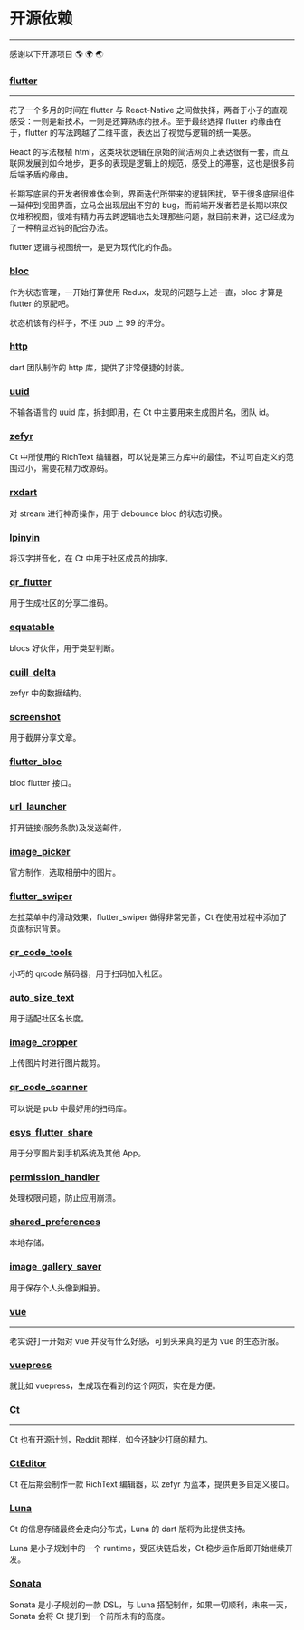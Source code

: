 # 开源依赖
---

感谢以下开源项目 🌎 🌍 🌏

### [flutter](https://github.com/flutter/flutter)
---

花了一个多月的时间在 flutter 与 React-Native 之间做抉择，两者于小子的直观感受：一则是新技术，一则是还算熟练的技术。至于最终选择 flutter 的缘由在于，flutter 的写法跨越了二维平面，表达出了视觉与逻辑的统一美感。

React 的写法根植 html，这类块状逻辑在原始的简洁网页上表达很有一套，而互联网发展到如今地步，更多的表现是逻辑上的规范，感受上的滞塞，这也是很多前后端矛盾的缘由。

长期写底层的开发者很难体会到，界面迭代所带来的逻辑困扰，至于很多底层组件一延伸到视图界面，立马会出现层出不穷的 bug，而前端开发者若是长期以来仅仅堆积视图，很难有精力再去跨逻辑地去处理那些问题，就目前来讲，这已经成为了一种稍显迟钝的配合办法。

flutter 逻辑与视图统一，是更为现代化的作品。

### [bloc][bloc]

作为状态管理，一开始打算使用 Redux，发现的问题与上述一直，bloc 才算是 flutter 的原配吧。

状态机该有的样子，不枉 pub 上 99 的评分。

### [http][http]

dart 团队制作的 http 库，提供了非常便捷的封装。

### [uuid][uuid]

不输各语言的 uuid 库，拆封即用，在 Ct 中主要用来生成图片名，团队 id。

### [zefyr][zefyr]

Ct 中所使用的 RichText 编辑器，可以说是第三方库中的最佳，不过可自定义的范围过小，需要花精力改源码。

### [rxdart][rxdart]

对 stream 进行神奇操作，用于 debounce bloc 的状态切换。

### [lpinyin][lpinyin]

将汉字拼音化，在 Ct 中用于社区成员的排序。

### [qr_flutter][qr_flutter]

用于生成社区的分享二维码。

### [equatable][equatable]

blocs 好伙伴，用于类型判断。

### [quill_delta][quill_delta]

zefyr 中的数据结构。

### [screenshot][screenshot]

用于截屏分享文章。

### [flutter_bloc][flutter_bloc]

bloc flutter 接口。

### [url_launcher][url_launcher]

打开链接(服务条款)及发送邮件。

### [image_picker][image_picker]

官方制作，选取相册中的图片。

### [flutter_swiper][flutter_swiper]

左拉菜单中的滑动效果，flutter_swiper 做得非常完善，Ct 在使用过程中添加了页面标识背景。

### [qr_code_tools][qr_code_tools]

小巧的 qrcode 解码器，用于扫码加入社区。

### [auto_size_text][auto_size_text]

用于适配社区名长度。

### [image_cropper][image_cropper]

上传图片时进行图片裁剪。

### [qr_code_scanner][qr_code_scanner]

可以说是 pub 中最好用的扫码库。

### [esys_flutter_share][esys_flutter_share]

用于分享图片到手机系统及其他 App。

### [permission_handler][permission_handler]

处理权限问题，防止应用崩溃。

### [shared_preferences][shared_preferences]

本地存储。

### [image_gallery_saver][image_gallery_saver]

用于保存个人头像到相册。

### [vue](https://github.com/vuejs/vue)
---

老实说打一开始对 vue 并没有什么好感，可到头来真的是为 vue 的生态折服。

### [vuepress][vuepress]

就比如 vuepress，生成现在看到的这个网页，实在是方便。

### [Ct](#Ct)
---

Ct 也有开源计划，Reddit 那样，如今还缺少打磨的精力。

### [CtEditor](https://github.com/cdr-today/zefyr)

Ct 在后期会制作一款 RichText 编辑器，以 zefyr 为蓝本，提供更多自定义接口。

### [Luna](https://github.com/odditypark/luna)

Ct 的信息存储最终会走向分布式，Luna 的 dart 版将为此提供支持。

Luna 是小子规划中的一个 runtime，受区块链启发，Ct 稳步运作后即开始继续开发。

### [Sonata](https://github.com/sonata-lang/sonata)

Sonata 是小子规划的一款 DSL，与 Luna 搭配制作，如果一切顺利，未来一天，Sonata 会将 Ct 提升到一个前所未有的高度。



[bloc]: https://github.com/boeledi/blocs
[http]: https://github.com/dart-lang/http
[uuid]: https://github.com/Daegalus/dart-uuid
[zefyr]: https://github.com/memspace/zefyr
[rxdart]: https://github.com/ReactiveX/rxdart
[lpinyin]: https://github.com/flutterchina/lpinyin
[equatable]: https://github.com/felangel/equatable
[screenshot]: https://github.com/SachinGanesh/screenshot
[qr_flutter]: https://github.com/lukef/qr.flutter
[quill_delta]: https://github.com/pulyaevskiy/quill-delta-dart
[url_launcher]: https://github.com/flutter/plugins
[image_picker]: https://github.com/flutter/plugins
[flutter_bloc]: https://github.com/felangel/bloc
[qr_code_tools]: https://github.com/AifeiI/qr_code_tools
[image_cropper]: https://github.com/hnvn/flutter_image_cropper
[flutter_swiper]: https://github.com/jzoom/flutter_swiper
[auto_size_text]: https://github.com/leisim/auto_size_text
[qr_code_scanner]: https://github.com/juliuscanute/qr_code_scanner
[cupertino_icons]: https://github.com/flutter/plugins
[shared_preferences]: https://github.com/flutter/plugins
[esys_flutter_share]: https://github.com/esysberlin/esys-flutter-share
[image_gallery_saver]: https://github.com/hui-z/image_gallery_saver
[permission_handler]: https://github.com/baseflowit/flutter-permission-handler

[vuepress]: https://github.com/vuejs/vuepress
